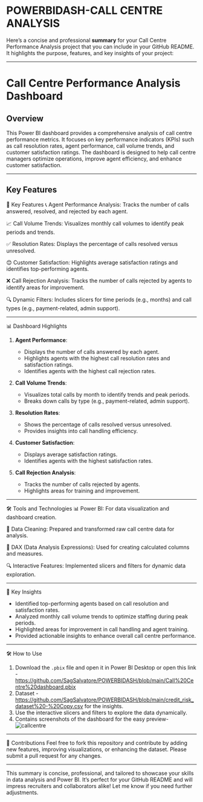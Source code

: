# POWERBIDASH-CALL CENTRE ANALYSIS
Here’s a concise and professional **summary** for your Call Centre Performance Analysis project that you can include in your GitHub README. It highlights the purpose, features, and key insights of your project:

---

# Call Centre Performance Analysis Dashboard

## Overview
This Power BI dashboard provides a comprehensive analysis of call centre performance metrics. It focuses on key performance indicators (KPIs) such as call resolution rates, agent performance, call volume trends, and customer satisfaction ratings. The dashboard is designed to help call centre managers optimize operations, improve agent efficiency, and enhance customer satisfaction.

---

## Key Features
🚀 Key Features
📞 Agent Performance Analysis: Tracks the number of calls answered, resolved, and rejected by each agent.

📈 Call Volume Trends: Visualizes monthly call volumes to identify peak periods and trends.

✅ Resolution Rates: Displays the percentage of calls resolved versus unresolved.

😊 Customer Satisfaction: Highlights average satisfaction ratings and identifies top-performing agents.

❌ Call Rejection Analysis: Tracks the number of calls rejected by agents to identify areas for improvement.

🔍 Dynamic Filters: Includes slicers for time periods (e.g., months) and call types (e.g., payment-related, admin support).

---

📊 Dashboard Highlights
1. **Agent Performance**:
   - Displays the number of calls answered by each agent.
   - Highlights agents with the highest call resolution rates and satisfaction ratings.
   - Identifies agents with the highest call rejection rates.

2. **Call Volume Trends**:
   - Visualizes total calls by month to identify trends and peak periods.
   - Breaks down calls by type (e.g., payment-related, admin support).

3. **Resolution Rates**:
   - Shows the percentage of calls resolved versus unresolved.
   - Provides insights into call handling efficiency.

4. **Customer Satisfaction**:
   - Displays average satisfaction ratings.
   - Identifies agents with the highest satisfaction rates.

5. **Call Rejection Analysis**:
   - Tracks the number of calls rejected by agents.
   - Highlights areas for training and improvement.

---

🛠️ Tools and Technologies
📊 Power BI: For data visualization and dashboard creation.

🧹 Data Cleaning: Prepared and transformed raw call centre data for analysis.

📐 DAX (Data Analysis Expressions): Used for creating calculated columns and measures.

🔍 Interactive Features: Implemented slicers and filters for dynamic data exploration.

---

🔑 Key Insights
- Identified top-performing agents based on call resolution and satisfaction rates.
- Analyzed monthly call volume trends to optimize staffing during peak periods.
- Highlighted areas for improvement in call handling and agent training.
- Provided actionable insights to enhance overall call centre performance.

---

🛠️ How to Use
1. Download the `.pbix` file and open it in Power BI Desktop or open this link - https://github.com/SagSalvatore/POWERBIDASH/blob/main/Call%20Centre%20dashboard.pbix
2. Dataset - https://github.com/SagSalvatore/POWERBIDASH/blob/main/credit_risk_dataset%20-%20Copy.csv for the insights.
3. Use the interactive slicers and filters to explore the data dynamically.
4. Contains screenshots of the dashboard for the easy preview- ![callcentre](https://github.com/user-attachments/assets/18a804be-b000-46e0-9676-ddbf7a455920)


---

🤝 Contributions
Feel free to fork this repository and contribute by adding new features, improving visualizations, or enhancing the dataset. Please submit a pull request for any changes.


---

This summary is concise, professional, and tailored to showcase your skills in data analysis and Power BI. It’s perfect for your GitHub README and will impress recruiters and collaborators alike! Let me know if you need further adjustments.

